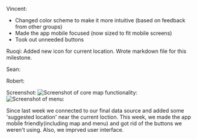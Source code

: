 Vincent: 
- Changed color scheme to make it more intuitive (based on feedback from other groups)
- Made the app mobile focused (now sized to fit mobile screens)
- Took out unneeded buttons

Ruoqi: 
Added new icon for current location. Wrote markdown file for this milestone.

Sean: 

Robert: 

Screenshot:
![Screenshot of core map functionality:](http://i.imgur.com/CFACYKV.png)
![Screenshot of menu:](http://i.imgur.com/qEk6HzI.png)

Since last week we connected to our final data source and added some 'suggested location' near the current loction. This week, we made the app mobile friendly(including map and menu) and got rid of the buttons we weren't using. Also, we imprved user interface.
